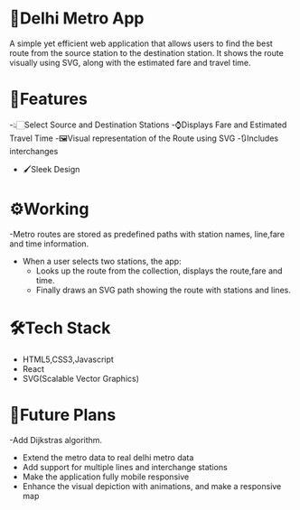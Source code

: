 # 🚉Delhi Metro App  

  A simple yet efficient web application that allows users to find the best route from the source station to the destination station. It shows the route visually using SVG, along with the estimated fare and travel time.  
  
# 📒Features  
  -👆🏻Select Source and Destination Stations
  -⌚Displays Fare and Estimated Travel Time
  -🖼️Visual representation of the Route using SVG
  -🔃Includes interchanges
 - 🖌️Sleek Design
  
# ⚙️Working  
  -Metro routes are stored as predefined paths with station names, line,fare and time information.  
 - When a user selects two stations, the app:
   - Looks up the route from the collection, displays the route,fare and time.
   - Finally draws an SVG path showing the route with stations and lines.

# 🛠️Tech Stack  
  - HTML5,CSS3,Javascript
  - React
  - SVG(Scalable Vector Graphics)

# 📃Future Plans  
  -Add Dijkstras algorithm.
 - Extend the metro data to real delhi metro data
 - Add support for multiple lines and interchange stations
 - Make the application fully mobile responsive
 - Enhance the visual depiction with animations, and make a responsive map

  

  
